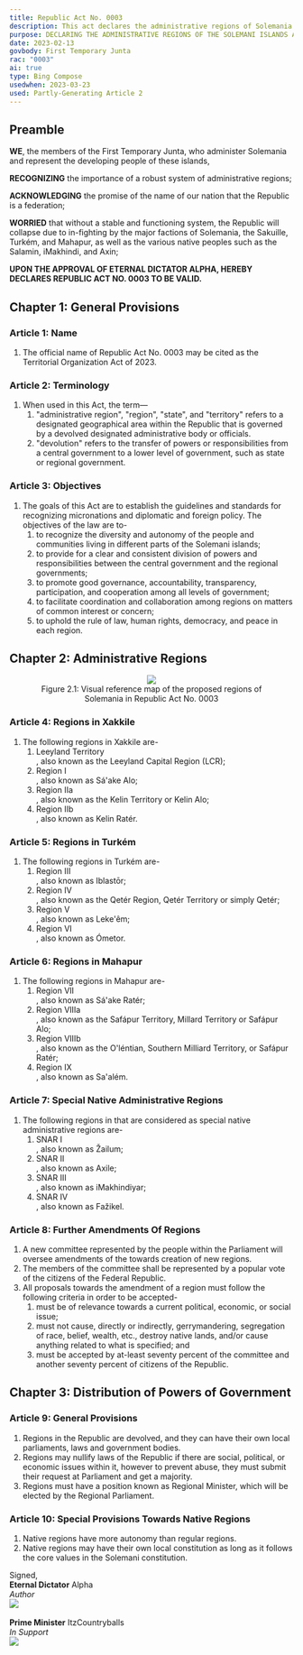 ```yaml
---
title: Republic Act No. 0003
description: This act declares the administrative regions of Solemania and the governmental provisions of a region.
purpose: DECLARING THE ADMINISTRATIVE REGIONS OF THE SOLEMANI ISLANDS AND THE GOVERNMENTAL SYSTEM OF SOLEMANI REGIONS.
date: 2023-02-13
govbody: First Temporary Junta
rac: "0003"
ai: true
type: Bing Compose
usedwhen: 2023-03-23
used: Partly-Generating Article 2
---
```


## Preamble 
<p>
<b><span class="text-3xl font-bold">W</span>E</b>, the members of the First Temporary Junta, who administer Solemania and represent the developing people of these islands,

**RECOGNIZING** the importance of a robust system of administrative regions;

**ACKNOWLEDGING** the promise of the name of our nation that the Republic is a federation;

**WORRIED** that without a stable and functioning system, the Republic will collapse due to in-fighting by the major factions of Solemania, the Sakuille, Turkém, and Mahapur, as well as the various native peoples such as the Salamin, iMakhindi, and Axin;

**UPON THE APPROVAL OF ETERNAL DICTATOR ALPHA, HEREBY DECLARES REPUBLIC ACT NO. 0003 TO BE VALID.**
</p>

## Chapter 1: General Provisions

### Article 1: Name
<ol class="numeral">
    <li>The official name of Republic Act No. 0003 may be cited as the Territorial Organization Act of 2023.</li>
</ol>

### Article 2: Terminology
<ol class="numeral">
    <li>When used in this Act, the term—
        <ol class="alpha list-inside">
            <li>"administrative region", "region", "state", and "territory" refers to a designated geographical area within the Republic that is governed by a devolved designated administrative body or officials.</li>
            <li>"devolution" refers to the transfer of powers or responsibilities from a central government to a lower level of government, such as state or regional government.</li>
        </ol>
    </li>
</ol>

### Article 3: Objectives
<ol class="numeral">
    <li>The goals of this Act are to establish the guidelines and standards for recognizing micronations and diplomatic and foreign policy. The objectives of the law are to-
        <ol class="alpha list-inside">
            <li>to recognize the diversity and autonomy of the people and communities living in different parts of the Solemani islands;</li>
            <li>to provide for a clear and consistent division of powers and responsibilities between the central government and the regional governments;</li>
            <li>to promote good governance, accountability, transparency, participation, and cooperation among all levels of government;</li>
            <li>to facilitate coordination and collaboration among regions on matters of common interest or concern;</li>
            <li>to uphold the rule of law, human rights, democracy, and peace in each region.</li>
        </ol>
    </li>
</ol>

## Chapter 2: Administrative Regions
<figure>
    <center>
        <img src="/assets/img/region_map.png" class="w-auto h-[20rem] border-slate-700 border-4 mb-5 rounded-md" />
        <figcaption class="text-slate-700 break-normal italic">Figure 2.1: Visual reference map of the proposed regions of Solemania in Republic Act No. 0003</figcaption>
    </center>
</figure>

### Article 4: Regions in Xakkile
<ol class="numeral">
    <li>The following regions in Xakkile are-
    <ol class="alpha list-inside">
        <li><div class="py-0.5 inline-block"><span class="border-[#FA3223] border-2 text-[#FA3223] rounded-full px-2 py-0.5">Leeyland Territory</span></div>, also known as the Leeyland Capital Region (LCR);</li>
        <li><div class="py-0.5 inline-block"><span class="border-[#F0979D] border-2 text-[#F0979D] rounded-full px-2 py-0.5">Region I</span></div>, also known as Sá'ake Alo;</li>
        <li><div class="py-0.5 inline-block"><span class="border-[#418727] border-2 text-[#418727] rounded-full px-2 py-0.5">Region IIa</span></div>, also known as the Kelin Territory or Kelin Alo;</li>
        <li><div class="py-0.5 inline-block"><span class="border-[#6CDE65] border-2 text-[#6CDE65] rounded-full px-2 py-0.5">Region IIb</span></div>, also known as Kelin Ratér.</li>
    </ol>
</ol>

### Article 5: Regions in Turkém
<ol class="numeral">
    <li>The following regions in Turkém are-
        <ol class="alpha list-inside">
            <li><div class="py-0.5 inline-block"><span class="border-[#E184F4] border-2 text-[#E184F4] rounded-full px-2 py-0.5">Region III</span></div>, also known as Iblastōr;</li>
            <li><div class="py-0.5 inline-block"><span class="border-[#D02DBF] border-2 text-[#D02DBF] rounded-full px-2 py-0.5">Region IV</span></div>, also known as the Qetér Region, Qetér Territory or simply Qetér;</li>
            <li><div class="py-0.5 inline-block"><span class="border-[#9B141E] border-2 text-[#9B141E] rounded-full px-2 py-0.5">Region V</span></div>, also known as Leke'êm;</li>
            <li><div class="py-0.5 inline-block"><span class="border-[#EB579F] border-2 text-[#EB579F] rounded-full px-2 py-0.5">Region VI</span></div>, also known as Ómetor.</li>
        </ol>
    </li>
</ol>

### Article 6: Regions in Mahapur
<ol class="numeral">
    <li>The following regions in Mahapur are-
        <ol class="alpha list-inside">
            <li><div class="py-0.5 inline-block"><span class="border-[#60D1AC] border-2 text-[#60D1AC] rounded-full px-2 py-0.5">Region VII</span></div>, also known as Sá'ake Ratér;</li>
            <li><div class="py-0.5 inline-block"><span class="border-[#3982F7] border-2 text-[#3982F7] rounded-full px-2 py-0.5">Region VIIIa</span></div>, also known as the Safápur Territory, Millard Territory or Safápur Alo;</li>
            <li><div class="py-0.5 inline-block"><span class="border-[#77B1F9] border-2 text-[#77B1F9] rounded-full px-2 py-0.5">Region VIIIb</span></div>, also known as the O'léntian, Southern Milliard Territory, or Safápur Ratér;</li>
            <li><div class="py-0.5 inline-block"><span class="border-[#CF2CF6] border-2 text-[#CF2CF6] rounded-full px-2 py-0.5">Region IX</span></div>, also known as Sa'além.</li>
        </ol>
    </li>
</ol>

### Article 7: Special Native Administrative Regions
<ol class="numeral">
    <li>The following regions in that are considered as special native administrative regions are-
        <ol class="alpha list-inside">
            <li><div class="py-0.5 inline-block"><span class="border-[#F6C744] border-2 text-[#F6C744] rounded-full px-2 py-0.5">SNAR I</span></div>, also known as Žailum;</li>
            <li><div class="py-0.5 inline-block"><span class="border-[#FAE291] border-2 text-[#FAE291] rounded-full px-2 py-0.5">SNAR II</span></div>, also known as Axile;</li>
            <li><div class="py-0.5 inline-block"><span class="border-[#E9752E] border-2 text-[#E9752E] rounded-full px-2 py-0.5">SNAR III</span></div>, also known as iMakhindiyar;</li>
            <li><div class="py-0.5 inline-block"><span class="border-[#F6C58E] border-2 text-[#F6C58E] rounded-full px-2 py-0.5">SNAR IV</span></div>, also known as Fažikel.</li>
        </ol>
    </li>
</ol>

### Article 8: Further Amendments Of Regions
<ol class="numeral">
    <li>A new committee represented by the people within the Parliament will oversee amendments of the towards creation of new regions.</li>
    <li>The members of the committee shall be represented by a popular vote of the citizens of the Federal Republic.</li>
    <li>All proposals towards the amendment of a region must follow the following criteria in order to be accepted-
        <ol class="alpha list-inside">
            <li>must be of relevance towards a current political, economic, or social issue;</li>
            <li>must not cause, directly or indirectly, gerrymandering, segregation of race, belief, wealth, etc., destroy native lands, and/or cause anything related to what is specified; and</li>
            <li>must be accepted by at-least seventy percent of the committee and another seventy percent of citizens of the Republic.</li>
        </ol>
    </li>
</ol>

## Chapter 3: Distribution of Powers of Government

### Article 9: General Provisions
<ol class="numeral">
    <li>Regions in the Republic are devolved, and they can have their own local parliaments, laws and government bodies.</li>
    <li>Regions may nullify laws of the Republic if there are social, political, or economic issues within it, however to prevent abuse, they must submit their request at Parliament and get a majority.</li>
    <li>Regions must have a position known as Regional Minister, which will be elected by the Regional Parliament.</li>
</ol>

### Article 10: Special Provisions Towards Native Regions
<ol class="numeral">
    <li>Native regions have more autonomy than regular regions.</li>
    <li>Native regions may have their own local constitution as long as it follows the core values in the Solemani constitution.</li>
</ol>

<div class="grid text-right">
    Signed,
    <div class="block">
        <b>Eternal Dictator</b> Alpha<br>
        <i>Author</i><br>
        <img src="/assets/img/Alpha-sig.png" class="h-12 w-auto float-right block">
    </div>
    <br>
    <div class="block">
        <b>Prime Minister</b> ItzCountryballs<br>
        <i>In Support</i><br>
        <img src="/assets/img/Itz-sig.png" class="h-12 w-auto float-right block">
    </div>
</div>